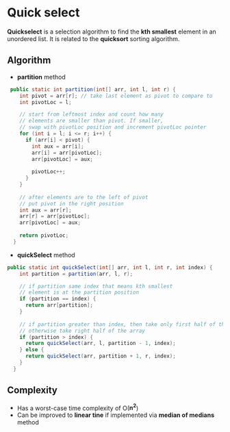 # Quick select

**Quickselect** is a selection algorithm to find the **kth smallest** element in an unordered list. It is related to the **quicksort** sorting algorithm.

## Algorithm 

* **partition** method
```java
 public static int partition(int[] arr, int l, int r) {
    int pivot = arr[r]; // take last element as pivot to compare to 
    int pivotLoc = l; 

    // start from leftmost index and count how many
    // elements are smaller than pivot. If smaller, 
    // swap with pivotLoc position and increment pivotLoc pointer
    for (int i = l; i <= r; i++) {
      if (arr[i] < pivot) {
        int aux = arr[i];
        arr[i] = arr[pivotLoc];
        arr[pivotLoc] = aux;
        
        pivotLoc++;
      }
    }
    
    // after elements are to the left of pivot
    // put pivot in the right position
    int aux = arr[r];
    arr[r] = arr[pivotLoc];
    arr[pivotLoc] = aux;
    
    return pivotLoc;
  }
```

* **quickSelect** method
```java
public static int quickSelect(int[] arr, int l, int r, int index) {
    int partition = partition(arr, l, r);

    // if partition same index that means kth smallest 
    // element is at the partition position    
    if (partition == index) {
      return arr[partition];
    }
    
    // if partition greater than index, then take only first half of the array
    // otherwise take right half of the array
    if (partition > index) {
      return quickSelect(arr, l, partition - 1, index);
    } else {
      return quickSelect(arr, partition + 1, r, index);
    }
  }
```

## Complexity

* Has a worst-case time complexity of O(**n<sup>2</sup>**)
* Can be improved to **linear tine** if implemented via **median of medians** method